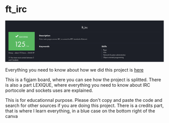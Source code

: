 # ft_irc

<img src="https://github.com/hlefevregit/ft_irc/blob/main/Screenshot%20from%202025-04-30%2017-36-04.png"/>


Everything you need to know about how we did this project is [here](https://www.figma.com/board/TEviHsREY663xd6BxfD1UQ/ft_irc?node-id=1-2&t=7nu0W9odqgLg8YLp-1) 

This is a figjam board, where you can see how the project is splitted. There is also a part LEXIQUE, where everything you need to know about IRC portocole and sockets uses are explained.

This is for educationnal purpose. Please don't copy and paste the code and search for other sources if you are doing this project. There is a credits part, that is where I learn everything, in a blue case on the bottom right of the canva
